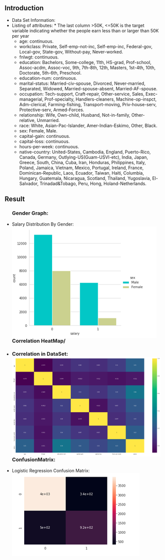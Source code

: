 <h2>Introduction</h2>
<ul>
    <li>Data Set Information:</li>
    <li>Listing of attributes:
    * The last column >50K, <=50K is the target variable indicating whether the people earn less than or larger than 50K per year

* age: continuous.
* workclass: Private, Self-emp-not-inc, Self-emp-inc, Federal-gov, Local-gov, State-gov, Without-pay, Never-worked.
* fnlwgt: continuous.
* education: Bachelors, Some-college, 11th, HS-grad, Prof-school, Assoc-acdm, Assoc-voc, 9th, 7th-8th, 12th, Masters, 1st-4th, 10th, Doctorate, 5th-6th, Preschool.
* education-num: continuous.
* marital-status: Married-civ-spouse, Divorced, Never-married, Separated, Widowed, Married-spouse-absent, Married-AF-spouse.
* occupation: Tech-support, Craft-repair, Other-service, Sales, Exec-managerial, Prof-specialty, Handlers-cleaners, Machine-op-inspct, Adm-clerical, Farming-fishing, Transport-moving, Priv-house-serv, Protective-serv, Armed-Forces.
* relationship: Wife, Own-child, Husband, Not-in-family, Other-relative, Unmarried.
* race: White, Asian-Pac-Islander, Amer-Indian-Eskimo, Other, Black.
* sex: Female, Male.
* capital-gain: continuous.
* capital-loss: continuous.
* hours-per-week: continuous.
* native-country: United-States, Cambodia, England, Puerto-Rico, Canada, Germany, Outlying-US(Guam-USVI-etc), India, Japan, Greece, South, China, Cuba, Iran, Honduras, Philippines, Italy, Poland, Jamaica, Vietnam, Mexico, Portugal, Ireland, France, Dominican-Republic, Laos, Ecuador, Taiwan, Haiti, Columbia, Hungary, Guatemala, Nicaragua, Scotland, Thailand, Yugoslavia, El-Salvador, Trinadad&Tobago, Peru, Hong, Holand-Netherlands.
</ul>

<h2>Result</h2>
<ul>
    <h3>Gender Graph:</h3>
             <li>Salary Distribution By Gender: 
                 <img src="https://github.com/Arx1971/Predict-Person-Yearly-Salary/blob/master/Screenshot%20from%202020-05-13%2000-45-50.png"
                             alt="Salary Distribution By Gender"
                             style="float: left; margin-right: 10px;" />
    </li>
    <h3>Correlation HeatMap/<h3>
    <li>Correlation in DataSet: 
        <img src="https://github.com/Arx1971/Predict-Person-Yearly-Salary/blob/master/Screenshot%20from%202020-05-13%2000-44-24.png"
                    alt="HeatMap"
                    style="float: left; margin-right: 10px;" />
    </li>
    <h3>ConfusionMatrix: </h3>
        <li>Logistic Regression Confusion Matrix: 
            <img src="https://github.com/Arx1971/Predict-Person-Yearly-Salary/blob/master/Screenshot%20from%202020-05-13%2000-45-11.png"
                        alt="ConfusionMatrix"
                        style="float: left; margin-right: 10px;" />
    </li>
     
</ul> 
